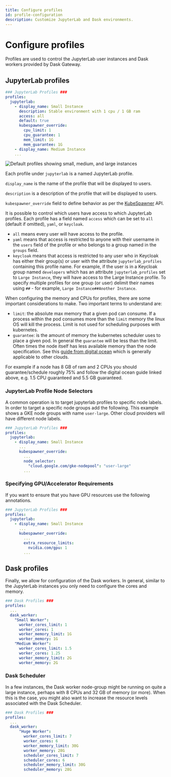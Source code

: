```yaml
---
title: Configure profiles
id: profile-configuration
description: Customize JupyterLab and Dask environments.
---
```


# Configure profiles

Profiles are used to control the JupyterLab user instances and Dask workers provided by Dask Gateway.

## JupyterLab profiles

```yaml
### JupyterLab Profiles ###
profiles:
  jupyterlab:
    - display_name: Small Instance
      description: Stable environment with 1 cpu / 1 GB ram
      access: all
      default: true
      kubespawner_override:
        cpu_limit: 1
        cpu_guarantee: 1
        mem_limit: 1G
        mem_guarantee: 1G
    - display_name: Medium Instance
    ...
```

![Default profiles showing small, medium, and large instances](/img/explanations/profiles-server-options.png)

Each profile under `jupyterlab` is a named JupyterLab profile.

`display_name` is the name of the profile that will be displayed to users.

`description` is a description of the profile that will be displayed to users.

`kubespawner_override` field to define behavior as per the [KubeSpawner](https://jupyterhub-kubespawner.readthedocs.io/en/latest/spawner.html) API.

It is possible to control which users have access to which JupyterLab profiles. Each profile has a field named `access` which can be set to `all` (default if omitted), `yaml`, or
`keycloak`.

- `all` means every user will have access to the profile.
- `yaml` means that access is restricted to anyone with their username in the `users` field of the profile or who belongs to a group named in the `groups` field.
- `keycloak` means that access is restricted to any user who in Keycloak has either their group(s) or user with the attribute `jupyterlab_profiles` containing this profile name. For
  example, if the user is in a Keycloak group named `developers` which has an attribute `jupyterlab_profiles` set to `Large Instance`, they will have access to the Large Instance
  profile. To specify multiple profiles for one group (or user) delimit their names using `##` - for example, `Large Instance##Another Instance`.

When configuring the memory and CPUs for profiles, there are some important considerations to make. Two important terms to understand are:

- `limit`: the absolute max memory that a given pod can consume. If a process within the pod consumes more than the `limit` memory the linux OS will kill the process. Limit is not
  used for scheduling purposes with kubernetes.
- `guarantee`: is the amount of memory the kubernetes scheduler uses to place a given pod. In general the `guarantee` will be less than the limit. Often times the node itself has
  less available memory than the node specification. See this [guide from digital ocean](https://docs.digitalocean.com/products/kubernetes/details/limits/#allocatable-memory) which is generally
  applicable to other clouds.

For example if a node has 8 GB of ram and 2 CPUs you should guarantee/schedule roughly 75% and follow the digital ocean guide linked above, e.g. 1.5 CPU guaranteed and 5.5 GB guaranteed.

### JupyterLab Profile Node Selectors

A common operation is to target jupyterlab profiles to specific node labels. In order to target a specific node groups add the following.
This example shows a GKE node groups with name `user-large`.
Other cloud providers will have different node labels.

```yaml
### JupyterLab Profiles ###
profiles:
  jupyterlab:
    - display_name: Small Instance
      ...
      kubespawner_override:
        ...
        node_selector:
          "cloud.google.com/gke-nodepool": "user-large"
        ...
```

### Specifying GPU/Accelerator Requirements

If you want to ensure that you have GPU resources use the following annotations.

```yaml
### JupyterLab Profiles ###
profiles:
  jupyterlab:
    - display_name: Small Instance
      ...
      kubespawner_override:
        ...
        extra_resource_limits:
          nvidia.com/gpu: 1
        ...
```

## Dask profiles

Finally, we allow for configuration of the Dask workers. In general, similar to the JupyterLab instances you only need to configure the cores and memory.

```yaml
### Dask Profiles ###
profiles:
  ...
  dask_worker:
    "Small Worker":
      worker_cores_limit: 1
      worker_cores: 1
      worker_memory_limit: 1G
      worker_memory: 1G
    "Medium Worker":
      worker_cores_limit: 1.5
      worker_cores: 1.25
      worker_memory_limit: 2G
      worker_memory: 2G
```

### Dask Scheduler

In a few instances, the Dask worker node-group might be running on quite a large instance, perhaps with 8 CPUs and 32 GB of memory (or more). When this is the case, you might also
want to increase the resource levels associated with the Dask Scheduler.

```yaml
### Dask Profiles ###
profiles:
  ...
  dask_worker:
      "Huge Worker":
        worker_cores_limit: 7
        worker_cores: 6
        worker_memory_limit: 30G
        worker_memory: 28G
        scheduler_cores_limit: 7
        scheduler_cores: 6
        scheduler_memory_limit: 30G
        scheduler_memory: 28G
```
